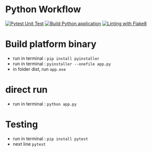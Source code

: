 # Python Workflow

[![Pytest Unit Test](https://github.com/netizener/abc/actions/workflows/pytest-app.yml/badge.svg)](https://github.com/netizener/abc/actions/workflows/pytest-app.yml)
[![Build Python application](https://github.com/netizener/abc/actions/workflows/build-python-app.yml/badge.svg)](https://github.com/netizener/abc/actions/workflows/build-python-app.yml)
[![Linting with Flake8](https://github.com/netizener/abc/actions/workflows/lint-app.yml/badge.svg)](https://github.com/netizener/abc/actions/workflows/lint-app.yml)



# Build platform binary
* run in terminal : `pip install pyinstaller`
* run in terminal : `pyinstaller --onefile app.py`
* in folder dist, run `app.exe`

# direct run
* run in terminal : `python app.py`

# Testing
* run in terminal : `pip install pytest`
* next line  `pytest`

